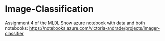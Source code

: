# Image-Classification
Assignment 4 of the MLDL Show
azure notebook with data and both notebooks: https://notebooks.azure.com/victoria-andrade/projects/imager-classifier
